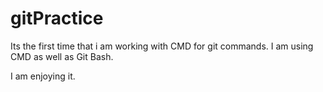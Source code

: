 # gitPractice

Its the first time that i am working with CMD for git commands.
I am using CMD as well as Git Bash.

I am enjoying it.